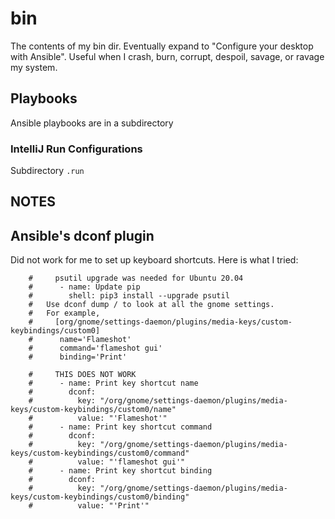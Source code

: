 # bin
The contents of my bin dir. Eventually expand to "Configure your desktop with Ansible". Useful when I crash, burn, corrupt, despoil, savage, or ravage my system. 


## Playbooks
Ansible playbooks are in a subdirectory

### IntelliJ Run Configurations
Subdirectory `.run`

## NOTES

## Ansible's dconf plugin

Did not work for me to set up keyboard shortcuts. Here is what I tried:

```
    #     psutil upgrade was needed for Ubuntu 20.04
    #      - name: Update pip
    #        shell: pip3 install --upgrade psutil
    #   Use dconf dump / to look at all the gnome settings.
    #   For example,
    #     [org/gnome/settings-daemon/plugins/media-keys/custom-keybindings/custom0]
    #      name='Flameshot'
    #      command='flameshot gui'
    #      binding='Print'

    #     THIS DOES NOT WORK
    #      - name: Print key shortcut name
    #        dconf:
    #          key: "/org/gnome/settings-daemon/plugins/media-keys/custom-keybindings/custom0/name"
    #          value: "'Flameshot'"
    #      - name: Print key shortcut command
    #        dconf:
    #          key: "/org/gnome/settings-daemon/plugins/media-keys/custom-keybindings/custom0/command"
    #          value: "'flameshot gui'"
    #      - name: Print key shortcut binding
    #        dconf:
    #          key: "/org/gnome/settings-daemon/plugins/media-keys/custom-keybindings/custom0/binding"
    #          value: "'Print'"
```